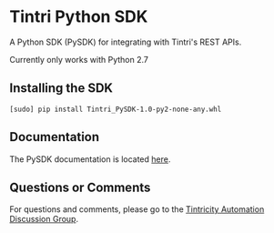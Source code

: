 # Tintri Python SDK
A Python SDK (PySDK) for integrating with Tintri's REST APIs.

Currently only works with Python 2.7

## Installing the SDK

    [sudo] pip install Tintri_PySDK-1.0-py2-none-any.whl

## Documentation ##
The PySDK documentation is located [here](https://tintri.github.io/tintri-python-sdk/index.html).

## Questions or Comments ##
For questions and comments, please go to the [Tintricity Automation Discussion Group](http://hub.tintricity.com/discussions/automation).
